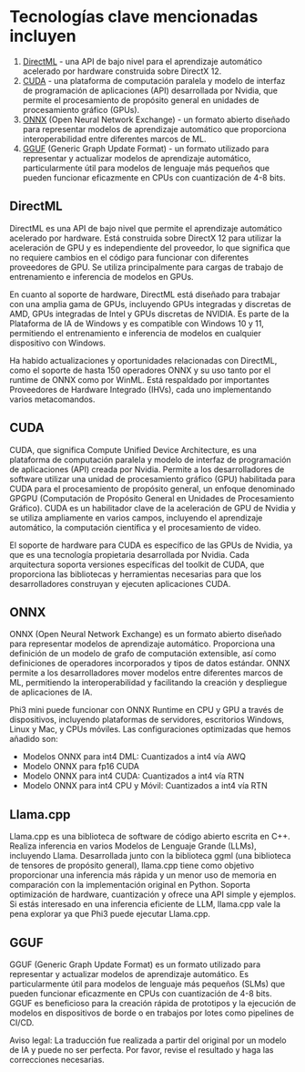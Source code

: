 # Tecnologías clave mencionadas incluyen

1. [DirectML](https://learn.microsoft.com/windows/ai/directml/dml?WT.mc_id=aiml-138114-kinfeylo) - una API de bajo nivel para el aprendizaje automático acelerado por hardware construida sobre DirectX 12.
2. [CUDA](https://blogs.nvidia.com/blog/what-is-cuda-2/) - una plataforma de computación paralela y modelo de interfaz de programación de aplicaciones (API) desarrollada por Nvidia, que permite el procesamiento de propósito general en unidades de procesamiento gráfico (GPUs).
3. [ONNX](https://onnx.ai/) (Open Neural Network Exchange) - un formato abierto diseñado para representar modelos de aprendizaje automático que proporciona interoperabilidad entre diferentes marcos de ML.
4. [GGUF](https://github.com/ggerganov/ggml/blob/master/docs/gguf.md) (Generic Graph Update Format) - un formato utilizado para representar y actualizar modelos de aprendizaje automático, particularmente útil para modelos de lenguaje más pequeños que pueden funcionar eficazmente en CPUs con cuantización de 4-8 bits.

## DirectML

DirectML es una API de bajo nivel que permite el aprendizaje automático acelerado por hardware. Está construida sobre DirectX 12 para utilizar la aceleración de GPU y es independiente del proveedor, lo que significa que no requiere cambios en el código para funcionar con diferentes proveedores de GPU. Se utiliza principalmente para cargas de trabajo de entrenamiento e inferencia de modelos en GPUs.

En cuanto al soporte de hardware, DirectML está diseñado para trabajar con una amplia gama de GPUs, incluyendo GPUs integradas y discretas de AMD, GPUs integradas de Intel y GPUs discretas de NVIDIA. Es parte de la Plataforma de IA de Windows y es compatible con Windows 10 y 11, permitiendo el entrenamiento e inferencia de modelos en cualquier dispositivo con Windows.

Ha habido actualizaciones y oportunidades relacionadas con DirectML, como el soporte de hasta 150 operadores ONNX y su uso tanto por el runtime de ONNX como por WinML. Está respaldado por importantes Proveedores de Hardware Integrado (IHVs), cada uno implementando varios metacomandos.

## CUDA

CUDA, que significa Compute Unified Device Architecture, es una plataforma de computación paralela y modelo de interfaz de programación de aplicaciones (API) creada por Nvidia. Permite a los desarrolladores de software utilizar una unidad de procesamiento gráfico (GPU) habilitada para CUDA para el procesamiento de propósito general, un enfoque denominado GPGPU (Computación de Propósito General en Unidades de Procesamiento Gráfico). CUDA es un habilitador clave de la aceleración de GPU de Nvidia y se utiliza ampliamente en varios campos, incluyendo el aprendizaje automático, la computación científica y el procesamiento de video.

El soporte de hardware para CUDA es específico de las GPUs de Nvidia, ya que es una tecnología propietaria desarrollada por Nvidia. Cada arquitectura soporta versiones específicas del toolkit de CUDA, que proporciona las bibliotecas y herramientas necesarias para que los desarrolladores construyan y ejecuten aplicaciones CUDA.

## ONNX

ONNX (Open Neural Network Exchange) es un formato abierto diseñado para representar modelos de aprendizaje automático. Proporciona una definición de un modelo de grafo de computación extensible, así como definiciones de operadores incorporados y tipos de datos estándar. ONNX permite a los desarrolladores mover modelos entre diferentes marcos de ML, permitiendo la interoperabilidad y facilitando la creación y despliegue de aplicaciones de IA.

Phi3 mini puede funcionar con ONNX Runtime en CPU y GPU a través de dispositivos, incluyendo plataformas de servidores, escritorios Windows, Linux y Mac, y CPUs móviles.
Las configuraciones optimizadas que hemos añadido son:

- Modelos ONNX para int4 DML: Cuantizados a int4 vía AWQ
- Modelo ONNX para fp16 CUDA
- Modelo ONNX para int4 CUDA: Cuantizados a int4 vía RTN
- Modelo ONNX para int4 CPU y Móvil: Cuantizados a int4 vía RTN

## Llama.cpp

Llama.cpp es una biblioteca de software de código abierto escrita en C++. Realiza inferencia en varios Modelos de Lenguaje Grande (LLMs), incluyendo Llama. Desarrollada junto con la biblioteca ggml (una biblioteca de tensores de propósito general), llama.cpp tiene como objetivo proporcionar una inferencia más rápida y un menor uso de memoria en comparación con la implementación original en Python. Soporta optimización de hardware, cuantización y ofrece una API simple y ejemplos. Si estás interesado en una inferencia eficiente de LLM, llama.cpp vale la pena explorar ya que Phi3 puede ejecutar Llama.cpp.

## GGUF

GGUF (Generic Graph Update Format) es un formato utilizado para representar y actualizar modelos de aprendizaje automático. Es particularmente útil para modelos de lenguaje más pequeños (SLMs) que pueden funcionar eficazmente en CPUs con cuantización de 4-8 bits. GGUF es beneficioso para la creación rápida de prototipos y la ejecución de modelos en dispositivos de borde o en trabajos por lotes como pipelines de CI/CD.

Aviso legal: La traducción fue realizada a partir del original por un modelo de IA y puede no ser perfecta. 
Por favor, revise el resultado y haga las correcciones necesarias.